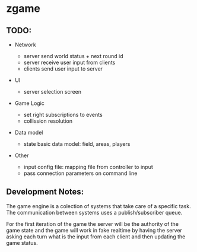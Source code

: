 zgame
=====

TODO:
-----
- Network
  - server send world status + next round id
  - server receive user input from clients
  - clients send user input to server

- UI
  - server selection screen

- Game Logic
  - set right subscriptions to events
  - collission resolution

- Data model
  - state basic data model: field, areas, players

- Other
  - input config file: mapping file from controller to input
  - pass connection parameters on command line


Development Notes:
------------------
The game engine is a colection of systems that take care of a specific task.
The communication between systems uses a publish/subscriber queue.

For the first iteration of the game the server will be the authority of the game state and the game will work in fake realtime by having the server asking each turn what is the input from each client and then updating the game status.
